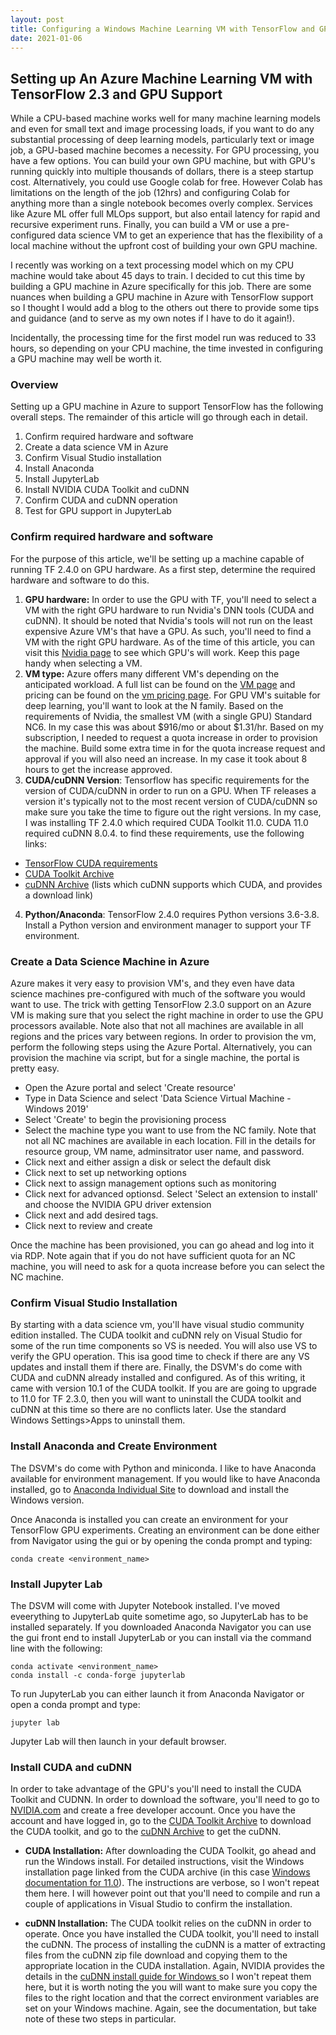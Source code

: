 ```yaml
---
layout: post
title: Configuring a Windows Machine Learning VM with TensorFlow and GPU Support
date: 2021-01-06
---
```

## Setting up An Azure Machine Learning VM with TensorFlow 2.3 and GPU Support
While a CPU-based machine works well for many machine learning models and even for small text and image processing loads, if you want to do any substantial processing of deep learning models, particularly text or image job, a GPU-based machine becomes a necessity. For GPU processing, you have a few options. You can build your own GPU machine, but with GPU's running quickly into multiple thousands of dollars, there is a steep startup cost. Alternatively, you could use Google colab for free. However Colab has limitations on the length of the job (12hrs) and configuring Colab for anything more than a single notebook becomes overly complex. Services like Azure ML offer full MLOps support, but also entail latency for rapid and recursive experiment runs. Finally, you can build a VM or use a pre-configured data science VM to get an experience that has the flexibility of a local machine without the upfront cost of building your own GPU machine.

I recently was working on a text processing model which on my CPU machine would take about 45 days to train. I decided to cut this time by building a GPU machine in Azure specifically for this job. There are some nuances when building a GPU machine in Azure with TensorFlow support so I thought I would add a blog to the others out there to provide some tips and guidance (and to serve as my own notes if I have to do it again!).

Incidentally, the processing time for the first model run was reduced to 33 hours, so depending on your CPU machine, the time invested in configuring a GPU machine may well be worth it.

### Overview
Setting up a GPU machine in Azure to support TensorFlow has the following overall steps. The remainder of this article will go through each in detail.
1. Confirm required hardware and software
2. Create a data science VM in Azure
3. Confirm Visual Studio installation
4. Install Anaconda
5. Install JupyterLab
6. Install NVIDIA CUDA Toolkit and cuDNN
7. Confirm CUDA and cuDNN operation
8. Test for GPU support in JupyterLab

### Confirm required hardware and software
For the purpose of this article, we'll be setting up a machine capable of running TF 2.4.0 on GPU hardware. As a first step, determine the required hardware and software to do this. 

1. **GPU hardware:** In order to use the GPU with TF, you'll need to select a VM with the right GPU hardware to run Nvidia's DNN tools (CUDA and cuDNN). It should be noted that Nvidia's tools will not run on the least expensive Azure VM's that have a GPU. As such, you'll need to find a VM with the right GPU hardware. As of the time of this article, you can visit this [Nvidia page](https://developer.nvidia.com/cuda-gpus) to see which GPU's will work. Keep this page handy when selecting a VM. 
2. **VM type:** Azure offers many different VM's depending on the anticipated workload. A full list can be found on the [VM page](https://docs.microsoft.com/en-us/azure/virtual-machines/sizes) and pricing can be found on the [vm pricing page](https://azure.microsoft.com/en-us/pricing/details/virtual-machines/windows/). For GPU VM's suitable for deep learning, you'll want to look at the N family. Based on the requirements of Nvidia, the smallest VM (with a single GPU) Standard NC6. In my case this was about $916/mo or about $1.31/hr. Based on my subscription, I needed to request a quota increase in order to provision the machine. Build some extra time in for the quota increase request and approval if you will also need an increase. In my case it took about 8 hours to get the increase approved.
3. **CUDA/cuDNN Version**: Tensorflow has specific requirements for the version of CUDA/cuDNN in order to run on a GPU. When TF releases a version it's typically not to the most recent version of CUDA/cuDNN so make sure you take the time to figure out the right versions. In my case, I was installing TF 2.4.0 which required CUDA Toolkit 11.0. CUDA 11.0 required cuDNN 8.0.4. to find these requirements, use the following links:
- [TensorFlow CUDA requirements](https://www.tensorflow.org/install/gpu#software_requirements)
- [CUDA Toolkit Archive](https://developer.nvidia.com/cuda-toolkit-archive)
- [cuDNN Archive](https://developer.nvidia.com/rdp/cudnn-archive) (lists which cuDNN supports which CUDA, and provides a download link)
4. **Python/Anaconda**: TensorFlow 2.4.0 requires Python versions 3.6-3.8. Install a Python version and environment manager to support your TF environment. 

### Create a Data Science Machine in Azure
Azure makes it very easy to provision VM's, and they even have data science machines pre-configured with much of the software you would want to use. The trick with getting TensorFlow 2.3.0 support on an Azure VM is making sure that you select the right machine in order to use the GPU processors available. Note also that not all machines are available in all regions and the prices vary between regions. In order to provision the vm, perform the following steps using the  Azure Portal. Alternatively, you can provision the machine via script, but for a single machine, the portal is pretty easy.

- Open the Azure portal and select 'Create resource'
- Type in Data Science and select 'Data Science Virtual Machine - Windows 2019'
- Select 'Create' to begin the provisioning process
- Select the machine type you want to use from the NC family. Note that not all NC machines are available in each location. Fill in the details for resource group, VM name, adminsitrator user name, and password.
- Click next and either assign a disk or select the default disk
- Click next to set up networking options 
- Click next to assign management options such as monitoring
- Click next for advanced optionsd. Select 'Select an extension to install' and choose the NVIDIA GPU driver extension 
- Click next and add desired tags.
- Click next to review and create

Once the machine has been provisioned, you can go ahead and log into it via RDP. Note again that if you do not have sufficient quota for an NC machine, you will need to ask for a quota increase before you can select the NC machine.

### Confirm Visual Studio Installation
By starting with a data science vm, you'll have visual studio community edition installed. The CUDA toolkit and cuDNN rely on Visual Studio for some of the run time components so VS is needed. You will also use VS to verify the GPU operation. This isa good time to check if there are any VS updates and install them if there are. Finally, the DSVM's do come with CUDA and cuDNN already installed and configured. As of this writing, it came with version 10.1 of the CUDA toolkit. If you are are going to upgrade to 11.0 for TF 2.3.0, then you will want to uninstall the CUDA toolkit and cuDNN at this time so there are no conflicts later. Use the standard Windows Settings>Apps to uninstall them.

### Install Anaconda and Create Environment
The DSVM's do come with Python and miniconda. I like to have Anaconda available for environment management. If you would like to have Anaconda installed, go to [Anaconda Individual Site](https://www.anaconda.com/products/individual) to download and install the Windows version.

Once Anaconda is installed you can create an environment for your TensorFlow GPU experiments. Creating an environment can be done either  from Navigator using the gui or by opening the conda prompt and typing:

`conda create <environment_name>`

### Install Jupyter Lab
The DSVM will come with Jupyter Notebook installed. I've moved eveerything to JupyterLab quite sometime ago, so  JupyterLab has to be installed separately. If you downloaded Anaconda Navigator you can use the gui front end to install JupyterLab or you can install via the command line with the following:

```
conda activate <environment_name>
conda install -c conda-forge jupyterlab
```
To run JupyterLab you can either launch it from Anaconda Navigator or open a conda prompt and type:

`jupyter lab`

Jupyter Lab will then launch in your default browser.

### Install CUDA and cuDNN
In order to take advantage of the GPU's you'll need to install the CUDA Toolkit and CUDNN. In order to download the software, you'll need to go to [NVIDIA.com](https://www.nvidia.com) and create a free developer account. Once you have the account and have logged in, go to the [CUDA Toolkit Archive](https://developer.nvidia.com/cuda-toolkit-archive) to download the CUDA toolkit, and go to the [cuDNN Archive](https://developer.nvidia.com/rdp/cudnn-archive) to get the cuDNN.

- **CUDA Installation:** After downloading the CUDA Toolkit, go ahead and run the Windows install. For detailed instructions, visit the Windows installation page linked from the CUDA archive (in this case [Windows documentation for 11.0](https://docs.nvidia.com/cuda/archive/11.0/cuda-installation-guide-microsoft-windows/index.html)). The instructions are verbose, so I won't repeat them here. I will however point out that you'll need to compile and run a couple of applications in Visual Studio to confirm the installation.

- **cuDNN Installation:** The CUDA toolkit relies on the cuDNN in order to operate. Once you have installed the CUDA toolkit, you'll need to install the cuDNN. The process of installing the cuDNN is a matter of extracting files from the cuDNN zip file download and copying them to the appropriate location in the CUDA installation. Again, NVIDIA provides the details in the [cuDNN install guide for Windows ](https://docs.nvidia.com/deeplearning/cudnn/install-guide/index.html#installwindows) so I won't repeat them here, but it is worth noting the you will want to make sure you copy the files to the right location and that the correct environment variables are set on your Windows machine. Again, see the documentation, but take note of these two steps in particular.





